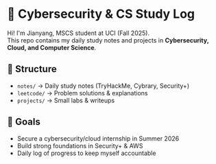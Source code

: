 # 📘 Cybersecurity & CS Study Log

Hi! I'm Jianyang, MSCS student at UCI (Fall 2025).  
This repo contains my daily study notes and projects in **Cybersecurity, Cloud, and Computer Science**.  

## 📂 Structure
- `notes/` → Daily study notes (TryHackMe, Cybrary, Security+)
- `leetcode/` → Problem solutions & explanations
- `projects/` → Small labs & writeups

## 🎯 Goals
- Secure a cybersecurity/cloud internship in Summer 2026
- Build strong foundations in Security+ & AWS
- Daily log of progress to keep myself accountable
